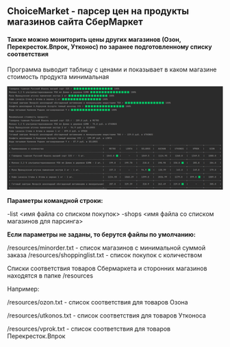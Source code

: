 ## ChoiceMarket - парсер цен на продукты магазинов сайта СберМаркет
#### Также можно мониторить цены других магазинов (Озон, Перекресток.Впрок, Утконос) по заранее подготовленному списку соответствия

Программа выводит таблицу с ценами и показывает в каком магазине стоимость продукта минимальная

![Таблица с ценами](https://github.com/AlexMaxpower/ChoiceMarket/raw/master/resources/choicemarket.jpg)

**Параметры командной строки:**

-list <имя файла со списком покупок> -shops <имя файла со списком магазинов для парсинга>

**Если параметры не заданы, то берутся файлы по умолчанию:**

/resources/minorder.txt - список магазинов с минимальной суммой заказа
/resources/shoppinglist.txt - список покупок с количеством

Списки соответствия товаров Сбермаркета и сторонних магазинов находятся в папке /resources

Например:

/resources/ozon.txt - список соответствия для товаров Озона

/resources/utkonos.txt - список соответствия для товаров Утконоса

/resources/vprok.txt - список соответствия для товаров Перекресток.Впрок



